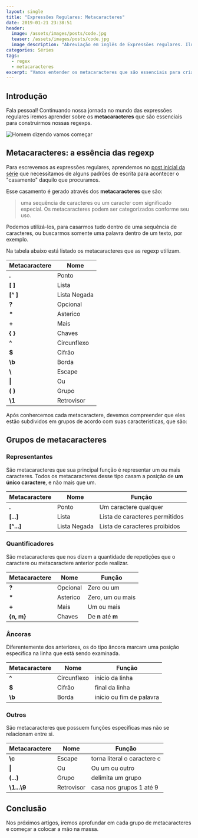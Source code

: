 ```yaml
---
layout: single
title: "Expressões Regulares: Metacaracteres"
date: 2019-01-21 23:38:51
header:
  image: /assets/images/posts/code.jpg
  teaser: /assets/images/posts/code.jpg
  image_description: "Abreviação em inglês de Expressões regulares. Ilustração"
categories: Séries
tags:
  - regex
  - metacaracteres
excerpt: "Vamos entender os metacaracteres que são essenciais para criar expressões regulares e como utilizá-los"
---
```


## Introdução

Fala pessoal! Continuando nossa jornada no mundo das expressões regulares iremos aprender sobre os **metacaracteres** que são essenciais para construirmos nossas regexps.

![Homem dizendo vamos começar](/assets/images/shall-we-begin.gif)

## Metacaracteres: a essência das regexp

Para escrevemos as expressões regulares, aprendemos no [post inicial da série](https://brunopulis.com/dev/serie-expressoes-regulares-parte-1-introducao-e-historia/) que necessitamos de alguns padrões de escrita para acontecer o "casamento" daquilo que procuramos.

Esse casamento é gerado através dos **metacaracteres** que são:

> uma sequência de caracteres ou um caracter com significado especial. Os metacaracteres podem ser categorizados conforme seu uso.

Podemos utilizá-los, para casarmos tudo dentro de uma sequência de caracteres, ou buscarmos somente uma palavra dentro de um texto, por exemplo.

Na tabela abaixo está listado os metacaracteres que as regexp utilizam.

| Metacaractere | Nome         |
| ------------- | ------------ |
| **.**         | Ponto        |
| **[ ]**       | Lista        |
| **[^ ]**      | Lista Negada |
| **?**         | Opcional     |
| **\***        | Asterico     |
| **+**         | Mais         |
| **{ }**       | Chaves       |
| **^**         | Circunflexo  |
| **\$**        | Cifrão       |
| **\\b**       | Borda        |
| **\\**        | Escape       |
| **\|**        | Ou           |
| **( )**       | Grupo        |
| **\\1**       | Retrovisor   |

Após conhercemos cada metacaractere, devemos compreender que eles estão subdividos em grupos de acordo com suas características, que são:

## Grupos de metacaracteres

### Representantes

São metacaracteres que sua principal função é representar um ou mais caracteres. Todos os metacaracteres desse tipo casam a posição de **um único caractere**, e não mais que um.

| Metacaractere | Nome         | Função                         |
| ------------- | ------------ | ------------------------------ |
| **.**         | Ponto        | Um caractere qualquer          |
| **[...]**     | Lista        | Lista de caracteres permitidos |
| **[^...]**    | Lista Negada | Lista de caracteres proibidos  |

### Quantificadores

São metacaracteres que nos dizem a quantidade de repetições que o caractere ou metacaractere anterior pode realizar.

| Metacaractere | Nome     | Função             |
| ------------- | -------- | ------------------ |
| **?**         | Opcional | Zero ou um         |
| **\***        | Asterico | Zero, um ou mais   |
| **+**         | Mais     | Um ou mais         |
| **{n, m}**    | Chaves   | De **n** até **m** |

### Âncoras

Diferentemente dos anteriores, os do tipo âncora marcam uma posição específica na linha que está sendo examinada.

| Metacaractere | Nome        | Função                   |
| ------------- | ----------- | ------------------------ |
| **^**         | Circunflexo | início da linha          |
| **\$**        | Cifrão      | final da linha           |
| **\\b**       | Borda       | início ou fim de palavra |

### Outros

São metacaracteres que possuem funções específicas mas não se relacionam entre si.

| Metacaractere | Nome       | Função                      |
| ------------- | ---------- | --------------------------- |
| **\\c**       | Escape     | torna literal o caractere c |
| **\|**        | Ou         | Ou um ou outro              |
| **(...)**     | Grupo      | delimita um grupo           |
| **\\1...\\9** | Retrovisor | casa nos grupos 1 até 9     |

## Conclusão

Nos próximos artigos, iremos aprofundar em cada grupo de metacaracteres e começar a colocar a mão na massa.
